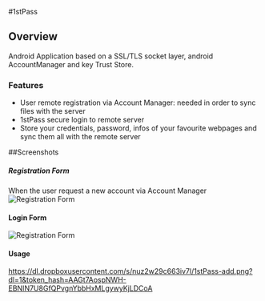 #1stPass

## Overview

Android Application based on a SSL/TLS socket layer, android AccountManager and key Trust Store.

### Features

* User remote registration via Account Manager: needed in order to sync files with the server
* 1stPass secure login to remote server
* Store your credentials, password, infos of your favourite webpages and sync them all with the remote server

##Screenshots
##### Registration Form
When the user request a new account via Account Manager
![Registration Form](https://dl.dropboxusercontent.com/s/xd5pmxhacr7qre3/compilazione-form.png?dl=1&token_hash=AAEBX6EOuryQBVYsdtL2uoORmBzuSGmorNrjhA7lxQnsZQ)
#### Login Form

![Registration Form](https://dl.dropboxusercontent.com/s/tvn5uyxv133xwb5/login-1stpass.png?dl=1&token_hash=AAFP7nNnJAIMw_ekBuuM82Wdr7GW8sdsVgBxMIZLBmZXFA)
#### Usage
https://dl.dropboxusercontent.com/s/nuz2w29c663iv7l/1stPass-add.png?dl=1&token_hash=AAGt7AospNWH-EBNIN7U8GfQPvgnYbbHxMLgywyKjLDCoA